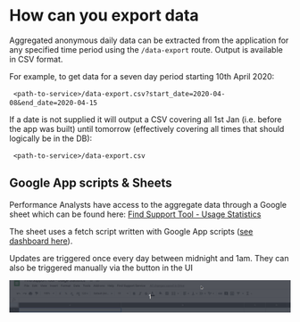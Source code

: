 # How can you export data

Aggregated anonymous daily data can be extracted from the application for any
specified time period using the `/data-export` route.  Output is available in
CSV format.

For example, to get data for a seven day period starting 10th April 2020:

     <path-to-service>/data-export.csv?start_date=2020-04-08&end_date=2020-04-15

If a date is not supplied it will output a CSV covering all 1st Jan (i.e. before the app was built)
until tomorrow (effectively covering all times that should logically be in the DB):

     <path-to-service>/data-export.csv

## Google App scripts & Sheets

Performance Analysts have access to the aggregate data through a Google sheet which can be found here:
[Find Support Tool - Usage Statistics](https://docs.google.com/spreadsheets/d/1d0tqlBH83TkQ8oLGDSpbIDs0YWe2burhXA-m7OR3Irk)

The sheet uses a fetch script written with Google App scripts ([see dashboard here](https://script.google.com/home/projects/120es-7Lec6yZo9VdHMigppso2eaIeh1Nq39XevJj6LTp5Vo8ySGCF59P)).

Updates are triggered once every day between midnight and 1am. They can also be triggered manually via the button in the UI

  ![Gif showing manual trigger of update](images/importing_data_via_google_sheets_ui.gif "Triggering manual updates")
